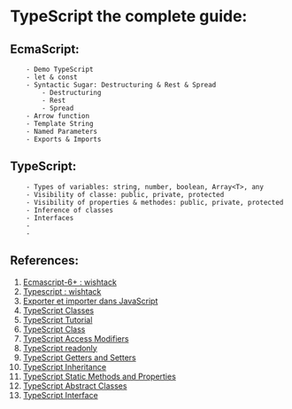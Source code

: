 # TypeScript the complete guide:

## EcmaScript:

        - Demo TypeScript
        - let & const
        - Syntactic Sugar: Destructuring & Rest & Spread
            - Destructuring
            - Rest
            - Spread
        - Arrow function
        - Template String
        - Named Parameters
        - Exports & Imports

## TypeScript:

        - Types of variables: string, number, boolean, Array<T>, any
        - Visibility of classe: public, private, protected
        - Visibility of properties & methodes: public, private, protected
        - Inference of classes
        - Interfaces
        - 
        - 

## References: 
1. [Ecmascript-6+ : wishtack](https://guide-angular.wishtack.io/ecmascript-6+)
2. [Typescript : wishtack](https://guide-angular.wishtack.io/typescript)
3. [Exporter et importer dans JavaScript](https://fr.javascript.info/import-export)
4. [TypeScript Classes](https://www.typescriptlang.org/docs/handbook/2/classes.html)
5. [TypeScript Tutorial](https://www.typescripttutorial.net/)
6. [TypeScript Class](https://www.typescripttutorial.net/typescript-tutorial/typescript-class/)
7. [TypeScript Access Modifiers](https://www.typescripttutorial.net/typescript-tutorial/typescript-access-modifiers/)
8. [TypeScript readonly](https://www.typescripttutorial.net/typescript-tutorial/typescript-readonly/)
9. [TypeScript Getters and Setters](https://www.typescripttutorial.net/typescript-tutorial/typescript-getters-setters/)
10. [TypeScript Inheritance](https://www.typescripttutorial.net/typescript-tutorial/typescript-inheritance/)
11. [TypeScript Static Methods and Properties](https://www.typescripttutorial.net/typescript-tutorial/typescript-static-methods-and-properties/)
12. [TypeScript Abstract Classes](https://www.typescripttutorial.net/typescript-tutorial/typescript-abstract-classes/)
13. [TypeScript Interface](https://www.typescripttutorial.net/typescript-tutorial/typescript-interface/)